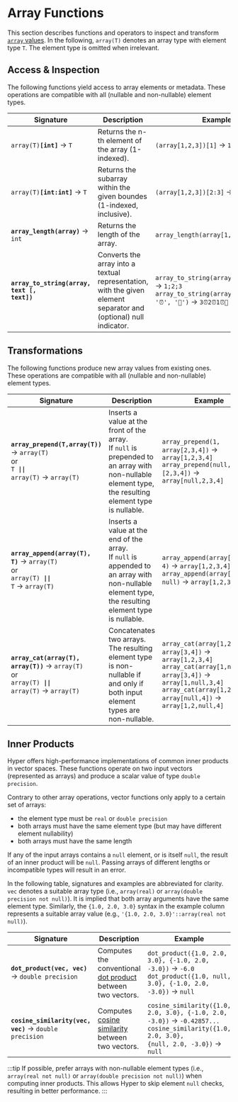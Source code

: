 # Array Functions

This section describes functions and operators to inspect and transform [`array` values](../datatype/array.md). In the following, `array(T)` denotes an array type with element type `T`. 
The element type is omitted when irrelevant.


## Access & Inspection
The following functions yield access to array elements or metadata.
These operations are compatible with all (nullable and non-nullable) element types.

Signature|Description|Example
---|---|---
<code>array(T)**[**int**]**</code> → `T`| Returns the n-th element of the array (1-indexed). | `(array[1,2,3])[1]` → `1`
<code>array(T)**[**int**:**int**]**</code> → `T` | Returns the subarray within the given boundes (1-indexed, inclusive). |`(array[1,2,3])[2:3]` → `{2,3}` | 
<code>**array_length(**array**)**</code> → `int` | Returns the length of the array. | `array_length(array[1,2,3])` → `3`
<code>**array_to_string(**array, text [, text]**)**</code>| Converts the array into a textual representation, with the given element separator and (optional) null indicator. | `array_to_string(array[1,2,3], ';')` → `1;2;3`<br/>`array_to_string(array[3,2,1,null], '⏰', '🎉')` → `3⏰2⏰1⏰🎉` 

## Transformations
The following functions produce new array values from existing ones.
These operations are compatible with all (nullable and non-nullable) element types.

Signature|Description|Example
---|---|---
<code>**array_prepend(**T,array(T)**)**</code> → `array(T)`<br/>or<br/><code>T **\|\|** array(T)</code> → `array(T)`| Inserts a value at the front of the array.<br/>If `null` is prepended to an array with non-nullable element type, the resulting element type is nullable. | `array_prepend(1, array[2,3,4])` → `array[1,2,3,4]`<br/>`array_prepend(null, [2,3,4])` → `array[null,2,3,4]` 
<code>**array_append(**array(T), T**)**</code> → `array(T)`<br/>or<br/><code>array(T) **\|\|** T</code> → `array(T)`| Inserts a value at the end of the array.<br/>If `null` is appended to an array with non-nullable element type, the resulting element type is nullable. | `array_append(array[1,2,3], 4)` → `array[1,2,3,4]`<br/>`array_append(array[1,2,3], null)` → `array[1,2,3,null]` 
<code>**array_cat(**array(T), array(T)**)**</code> → `array(T)`<br/>or<br/><code>array(T) **\|\|** array(T)</code> → `array(T)`| Concatenates two arrays.<br/>The resulting element type is non-nullable if and only if both input element types are non-nullable. | `array_cat(array[1,2], array[3,4])` → `array[1,2,3,4]`<br/>`array_cat(array[1,null], array[3,4])` → `array[1,null,3,4]`<br/>`array_cat(array[1,2], array[null,4])` → `array[1,2,null,4]`


## Inner Products
Hyper offers high-performance implementations of common inner products in vector spaces. These functions operate on two input vectors (represented as arrays) and produce a scalar value of type `double precision`. 

Contrary to other array operations, vector functions only apply to a certain set of arrays:
 - the element type must be `real` or `double precision`
 - both arrays must have the same element type (but may have different element nullability)
 - both arrays must have the same length

If any of the input arrays contains a `null` element, or is itself `null`, the result of an inner product will be `null`.
Passing arrays of different lengths or incompatible types will result in an error.

In the following table, signatures and examples are abbreviated for clarity. `vec` denotes a suitable array type (i.e., `array(real)` or `array(double precision not null)`). It is implied that both array arguments have the same element type. Similarly, the `{1.0, 2.0, 3.0}` syntax in the example column represents a suitable array value (e.g., `'{1.0, 2.0, 3.0}'::array(real not null)`).

|Signature|Description|Example
|---|---|---|
|<code>**dot_product(**vec, vec**)**</code> → `double precision`| Computes the conventional [dot product][dot-product] between two vectors. | <code>dot_product({1.0, 2.0, 3.0}, {-1.0, 2.0, -3.0})</code> →  `-6.0`<br/><code>dot_product({1.0, null, 3.0}, {-1.0, 2.0, -3.0})</code> → `null`
|<code>**cosine_similarity(**vec, vec**)**</code> → `double precision`| Computes [cosine similarity][cosine-similarity]  between two vectors. | <code>cosine_similarity({1.0, 2.0, 3.0}, {-1.0, 2.0, -3.0})</code> →  `-0.42857...`<br/><code>cosine_similarity({1.0, 2.0, 3.0}, {null, 2.0, -3.0})</code> →  `null`

:::tip
If possible, prefer arrays with non-nullable element types (i.e., `array(real not null)` or `array(double precision not null)`) when computing inner products.
This allows Hyper to skip element `null` checks, resulting in better performance.
:::

[dot-product]: https://en.wikipedia.org/wiki/Dot_product
[cosine-similarity]: https://en.wikipedia.org/wiki/Cosine_similarity
